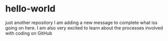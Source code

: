 # hello-world
just another repository 
I am adding a new message to complete what iss going on here. I am also very excited to learn about the processes involved with coding on GitHub
